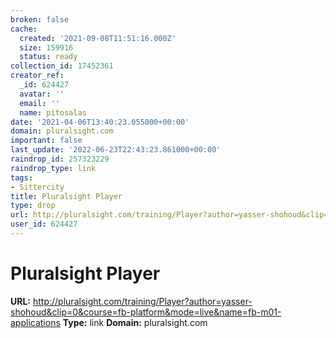 ```yaml
---
broken: false
cache:
  created: '2021-09-08T11:51:16.000Z'
  size: 159916
  status: ready
collection_id: 17452361
creator_ref:
  _id: 624427
  avatar: ''
  email: ''
  name: pitosalas
date: '2021-04-06T13:40:23.055000+00:00'
domain: pluralsight.com
important: false
last_update: '2022-06-23T22:43:23.861000+00:00'
raindrop_id: 257323229
raindrop_type: link
tags:
- Sittercity
title: Pluralsight Player
type: drop
url: http://pluralsight.com/training/Player?author=yasser-shohoud&clip=0&course=fb-platform&mode=live&name=fb-m01-applications
user_id: 624427
---
```


# Pluralsight Player

**URL:** http://pluralsight.com/training/Player?author=yasser-shohoud&clip=0&course=fb-platform&mode=live&name=fb-m01-applications
**Type:** link
**Domain:** pluralsight.com
